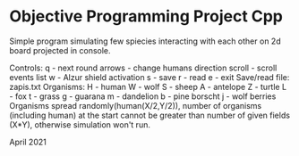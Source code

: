 # Objective Programming Project Cpp

Simple program simulating few spiecies interacting with each other on 2d board projected in console.

Controls:
    q - next round
    arrows - change humans direction
    scroll - scroll events list
    w - Alzur shield activation
    s - save
    r - read
    e - exit
Save/read file:
    zapis.txt
Organisms:
    H - human
    W - wolf
    S - sheep
    A - antelope
    Z - turtle
    L - fox
    t - grass
    g - guarana
    m - dandelion
    b - pine borscht
    j - wolf berries
Organisms spread randomly(human(X/2,Y/2)), number of organisms (including human) at the start cannot be greater than
    number of given fields (X*Y), otherwise simulation won't run.

April 2021
